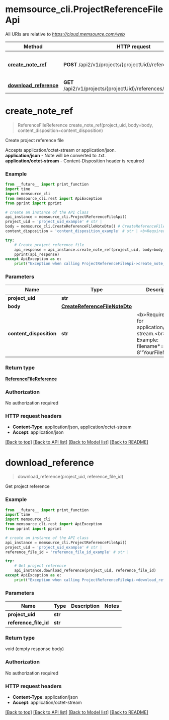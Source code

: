 # memsource_cli.ProjectReferenceFileApi

All URIs are relative to *https://cloud.memsource.com/web*

Method | HTTP request | Description
------------- | ------------- | -------------
[**create_note_ref**](ProjectReferenceFileApi.md#create_note_ref) | **POST** /api2/v1/projects/{projectUid}/references | Create project reference file
[**download_reference**](ProjectReferenceFileApi.md#download_reference) | **GET** /api2/v1/projects/{projectUid}/references/{referenceFileId} | Get project reference


# **create_note_ref**
> ReferenceFileReference create_note_ref(project_uid, body=body, content_disposition=content_disposition)

Create project reference file

Accepts application/octet-stream or application/json.<br>                                                                     <b>application/json</b> - Note will be converted to .txt.<br>                                                                     <b>application/octet-stream</b> - Content-Disposition header is required

### Example
```python
from __future__ import print_function
import time
import memsource_cli
from memsource_cli.rest import ApiException
from pprint import pprint

# create an instance of the API class
api_instance = memsource_cli.ProjectReferenceFileApi()
project_uid = 'project_uid_example' # str | 
body = memsource_cli.CreateReferenceFileNoteDto() # CreateReferenceFileNoteDto |  (optional)
content_disposition = 'content_disposition_example' # str | <b>Required</b> for application/octet-stream.<br> Example: filename*=UTF-8''YourFileName.txt (optional)

try:
    # Create project reference file
    api_response = api_instance.create_note_ref(project_uid, body=body, content_disposition=content_disposition)
    pprint(api_response)
except ApiException as e:
    print("Exception when calling ProjectReferenceFileApi->create_note_ref: %s\n" % e)
```

### Parameters

Name | Type | Description  | Notes
------------- | ------------- | ------------- | -------------
 **project_uid** | **str**|  | 
 **body** | [**CreateReferenceFileNoteDto**](CreateReferenceFileNoteDto.md)|  | [optional] 
 **content_disposition** | **str**| &lt;b&gt;Required&lt;/b&gt; for application/octet-stream.&lt;br&gt; Example: filename*&#x3D;UTF-8&#39;&#39;YourFileName.txt | [optional] 

### Return type

[**ReferenceFileReference**](ReferenceFileReference.md)

### Authorization

No authorization required

### HTTP request headers

 - **Content-Type**: application/json, application/octet-stream
 - **Accept**: application/json

[[Back to top]](#) [[Back to API list]](../README.md#documentation-for-api-endpoints) [[Back to Model list]](../README.md#documentation-for-models) [[Back to README]](../README.md)

# **download_reference**
> download_reference(project_uid, reference_file_id)

Get project reference



### Example
```python
from __future__ import print_function
import time
import memsource_cli
from memsource_cli.rest import ApiException
from pprint import pprint

# create an instance of the API class
api_instance = memsource_cli.ProjectReferenceFileApi()
project_uid = 'project_uid_example' # str | 
reference_file_id = 'reference_file_id_example' # str | 

try:
    # Get project reference
    api_instance.download_reference(project_uid, reference_file_id)
except ApiException as e:
    print("Exception when calling ProjectReferenceFileApi->download_reference: %s\n" % e)
```

### Parameters

Name | Type | Description  | Notes
------------- | ------------- | ------------- | -------------
 **project_uid** | **str**|  | 
 **reference_file_id** | **str**|  | 

### Return type

void (empty response body)

### Authorization

No authorization required

### HTTP request headers

 - **Content-Type**: application/json
 - **Accept**: application/octet-stream

[[Back to top]](#) [[Back to API list]](../README.md#documentation-for-api-endpoints) [[Back to Model list]](../README.md#documentation-for-models) [[Back to README]](../README.md)

